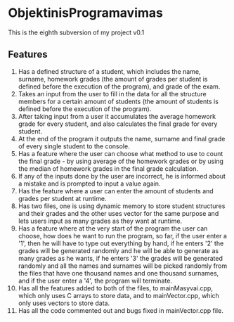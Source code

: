 # ObjektinisProgramavimas

This is the eighth subversion of my project v0.1

## Features

1. Has a defined structure of a student, which includes the name, surname, homework grades (the amount of grades per student is defined before the execution of the program), and grade of the exam.
2. Takes an input from the user to fill in the data for all the structure members for a certain amount of students (the amount of students is defined before the execution of the program).
3. After taking input from a user it accumulates the average homework grade for every student, and also calculates the final grade for every student.
4. At the end of the program it outputs the name, surname and final grade of every single student to the console.
5. Has a feature where the user can choose what method to use to count the final grade - by using average of the homework grades or by using the median of homework grades in the final grade calculation.
6. If any of the inputs done by the user are incorrect, he is informed about a mistake and is prompted to input a value again.
7. Has the feature where a user can enter the amount of students and grades per student at runtime.
8. Has two files, one is using dynamic memory to store student structures and their grades and the other uses vector for the same purpose and lets users input as many grades as they want at runtime.
9. Has a feature where at the very start of the program the user can choose, how does he want to run the program, so far, if the user enter a '1', then he will have to type out everything by hand, if he enters '2' the grades will be generated randomly and he will be able to generate as many grades as he wants, if he enters '3' the grades will be generated randomly and all the names and surnames will be picked randomly from the files that have one thousand names and one thousand surnames, and if the user enter a '4', the program will terminate.
10. Has all the features added to both of the files, to mainMasyvai.cpp, which only uses C arrays to store data, and to mainVector.cpp, which only uses vectors to store data.
11. Has all the code commented out and bugs fixed in mainVector.cpp file.